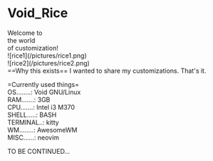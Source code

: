 <p>
<h1>
  Void_Rice
</h1>
                            Welcome to<br>                                             
                            the  world <br>                                      
                         of customization!<br>  
![rice1](/pictures/rice1.png)<br>                         
![rice2](/pictures/rice2.png)<br>                         
==Why this exists==  
I wanted to share my customizations. That's it.

=Currently used things=  
OS........: Void GNU/Linux  
RAM.......: 3GB  
CPU.......: Intel i3 M370  
SHELL.....: BASH  
TERMINAL..: kitty  
WM........: AwesomeWM  
MISC......: neovim  
  
TO BE CONTINUED...  
